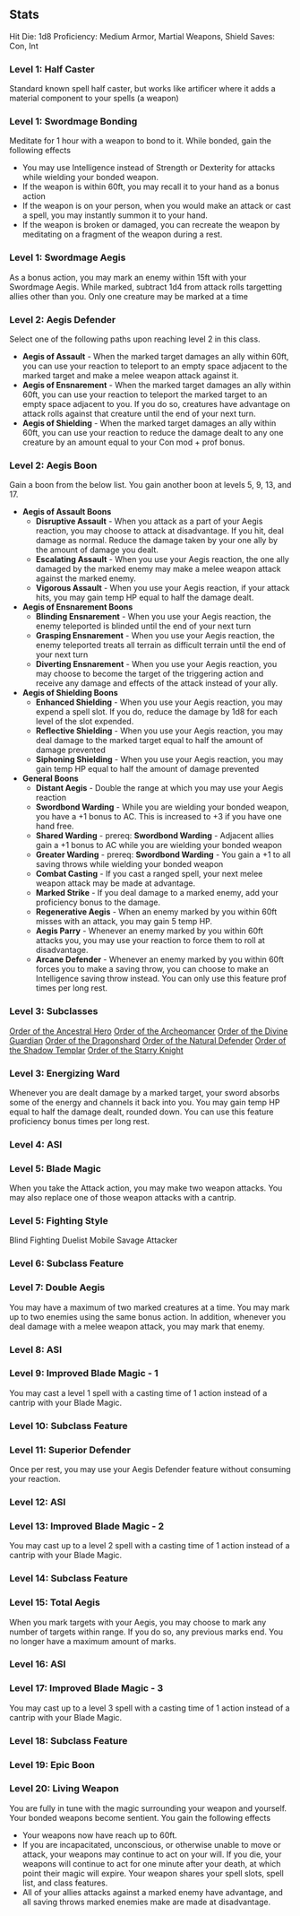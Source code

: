 ## Stats
Hit Die: 1d8
Proficiency: Medium Armor, Martial Weapons, Shield
Saves: Con, Int
### Level 1: Half Caster
Standard known spell half caster, but works like artificer where it adds a material component to your spells (a weapon)
### Level 1: Swordmage Bonding
Meditate for 1 hour with a weapon to bond to it. While bonded, gain the following effects
- You may use Intelligence instead of Strength or Dexterity for attacks while wielding your bonded weapon.
- If the weapon is within 60ft, you may recall it to your hand as a bonus action
- If the weapon is on your person, when you would make an attack or cast a spell, you may instantly summon it to your hand.
- If the weapon is broken or damaged, you can recreate the weapon by meditating on a fragment of the weapon during a rest.
### Level 1: Swordmage Aegis
As a bonus action, you may mark an enemy within 15ft with your Swordmage Aegis. While marked, subtract 1d4 from attack rolls targetting allies other than you. Only one creature may be marked at a time
### Level 2: Aegis Defender
Select one of the following paths upon reaching level 2 in this class.
- **Aegis of Assault** - When the marked target damages an ally within 60ft, you can use your reaction to teleport to an empty space adjacent to the marked target and make a melee weapon attack against it.
- **Aegis of Ensnarement** - When the marked target damages an ally within 60ft, you can use your reaction to teleport the marked target to an empty space adjacent to you. If you do so, creatures have advantage on attack rolls against that creature until the end of your next turn.
- **Aegis of Shielding** - When the marked target damages an ally within 60ft, you can use your reaction to reduce the damage dealt to any one creature by an amount equal to your Con mod + prof bonus.
### Level 2: Aegis Boon
Gain a boon from the below list. You gain another boon at levels 5, 9, 13, and 17.
- **Aegis of Assault Boons**
	- **Disruptive Assault** - When you attack as a part of your Aegis reaction, you may choose to attack at disadvantage. If you hit, deal damage as normal. Reduce the damage taken by your one ally by the amount of damage you dealt.
	- **Escalating Assault** - When you use your Aegis reaction, the one ally damaged by the marked enemy may make a melee weapon attack against the marked enemy.
	- **Vigorous Assault** - When you use your Aegis reaction, if your attack hits, you may gain temp HP equal to half the damage dealt.
- **Aegis of Ensnarement Boons**
	- **Blinding Ensnarement** - When you use your Aegis reaction, the enemy teleported is blinded until the end of your next turn
	- **Grasping Ensnarement** - When you use your Aegis reaction, the enemy teleported treats all terrain as difficult terrain until the end of your next turn
	- **Diverting Ensnarement** - When you use your Aegis reaction, you may choose to become the target of the triggering action and receive any damage and effects of the attack instead of your ally.
- **Aegis of Shielding Boons**
	- **Enhanced Shielding** - When you use your Aegis reaction, you may expend a spell slot. If you do, reduce the damage by 1d8 for each level of the slot expended.
	- **Reflective Shielding** - When you use your Aegis reaction, you may deal damage to the marked target equal to half the amount of damage prevented
	- **Siphoning Shielding** - When you use your Aegis reaction, you may gain temp HP equal to half the amount of damage prevented
- **General Boons**
	- **Distant Aegis** - Double the range at which you may use your Aegis reaction
	- **Swordbond Warding** - While you are wielding your bonded weapon, you have a +1 bonus to AC. This is increased to +3 if you have one hand free. 
	- **Shared Warding** - prereq: **Swordbond Warding** - Adjacent allies gain a +1 bonus to AC while you are wielding your bonded weapon
	- **Greater Warding** - prereq: **Swordbond Warding** - You gain a +1 to all saving throws while wielding your bonded weapon
	- **Combat Casting** - If you cast a ranged spell, your next melee weapon attack may be made at advantage. 
	- **Marked Strike** - If you deal damage to a marked enemy, add your proficiency bonus to the damage. 
	- **Regenerative Aegis** - When an enemy marked by you within 60ft misses with an attack, you may gain 5 temp HP.
	- **Aegis Parry** - Whenever an enemy marked by you within 60ft attacks you, you may use your reaction to force them to roll at disadvantage.
	- **Arcane Defender** - Whenever an enemy marked by you within 60ft forces you to make a saving throw, you can choose to make an Intelligence saving throw instead. You can only use this feature prof times per long rest.
### Level 3: Subclasses
[Order of the Ancestral Hero](https://fairo20.github.io/Swordmage/Subclasses/Order%20of%20the%20Ancestral%20Hero.html)
[Order of the Archeomancer](https://fairo20.github.io/Swordmage/Subclasses/Order%20of%20the%20Archeomancer.html)
[Order of the Divine Guardian](https://fairo20.github.io/Swordmage/Subclasses/Order%20of%20the%20Divine%20Guardian.html)
[Order of the Dragonshard](https://fairo20.github.io/Swordmage/Subclasses/Order%20of%20the%20Dragonshard.html)
[Order of the Natural Defender](https://fairo20.github.io/Swordmage/Subclasses/Order%20of%20the%20Natural%20Defender.html)
[Order of the Shadow Templar](https://fairo20.github.io/Swordmage/Subclasses/Order%20of%20the%20Shadow%20Templar.html)
[Order of the Starry Knight](https://fairo20.github.io/Swordmage/Subclasses/Order%20of%20the%20Starry%20Knight.html)
### Level 3: Energizing Ward
Whenever you are dealt damage by a marked target, your sword absorbs some of the energy and channels it back into you. You may gain temp HP equal to half the damage dealt, rounded down. You can use this feature proficiency bonus times per long rest.
### Level 4: ASI

### Level 5: Blade Magic
When you take the Attack action, you may make two weapon attacks. You may also replace one of those weapon attacks with a cantrip. 
### Level 5: Fighting Style
Blind Fighting
Duelist
Mobile
Savage Attacker
### Level 6: Subclass Feature

### Level 7: Double Aegis
You may have a maximum of two marked creatures at a time. You may mark up to two enemies using the same bonus action. In addition, whenever you deal damage with a melee weapon attack, you may mark that enemy.
### Level 8: ASI

### Level 9: Improved Blade Magic - 1
You may cast a level 1 spell with a casting time of 1 action instead of a cantrip with your Blade Magic.
### Level 10: Subclass Feature

### Level 11: Superior Defender
Once per rest, you may use your Aegis Defender feature without consuming your reaction. 
### Level 12: ASI

### Level 13: Improved Blade Magic - 2
You may cast up to a level 2 spell with a casting time of 1 action instead of a cantrip with your Blade Magic.
### Level 14: Subclass Feature

### Level 15: Total Aegis
When you mark targets with your Aegis, you may choose to mark any number of targets within range. If you do so, any previous marks end. You no longer have a maximum amount of marks. 
### Level 16: ASI

### Level 17: Improved Blade Magic - 3
You may cast up to a level 3 spell with a casting time of 1 action instead of a cantrip with your Blade Magic.
### Level 18: Subclass Feature
### Level 19: Epic Boon

### Level 20: Living Weapon
You are fully in tune with the magic surrounding your weapon and yourself. Your bonded weapons become sentient. You gain the following effects
- Your weapons now have reach up to 60ft.
- If you are incapacitated, unconscious, or otherwise unable to move or attack, your weapons may continue to act on your will. If you die, your weapons will continue to act for one minute after your death, at which point their magic will expire. Your weapon shares your spell slots, spell list, and class features. 
- All of your allies attacks against a marked enemy have advantage, and all saving throws marked enemies make are made at disadvantage.